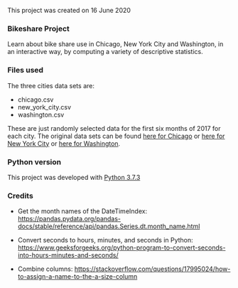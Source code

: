 This project was created on 16 June 2020

### Bikeshare Project
Learn about bike share use in Chicago, New York City  and Washington, in an interactive way, by computing a variety of descriptive statistics.

### Files used
The three cities data sets are:  
* chicago.csv
* new_york_city.csv
* washington.csv

These are just randomly selected data for the first six months of 2017 for each city.
The original data sets can be found [here for Chicago](https://www.divvybikes.com/system-data) or [here for New York City](https://www.citibikenyc.com/system-data) or [here for Washington](https://www.capitalbikeshare.com/system-data).

### Python version
This project was developed with [Python 3.7.3](https://www.python.org/downloads/release/python-373/)

### Credits
* Get the month names of the DateTimeIndex:
https://pandas.pydata.org/pandas-docs/stable/reference/api/pandas.Series.dt.month_name.html

* Convert seconds to hours, minutes, and seconds in Python:
https://www.geeksforgeeks.org/python-program-to-convert-seconds-into-hours-minutes-and-seconds/

* Combine columns:
https://stackoverflow.com/questions/17995024/how-to-assign-a-name-to-the-a-size-column
